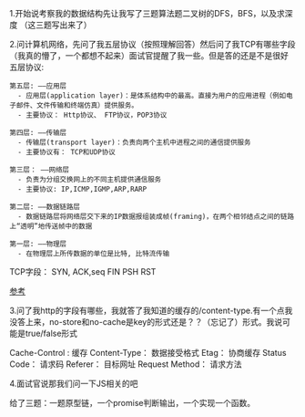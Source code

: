 
1.开始说考察我的数据结构先让我写了三题算法题二叉树的DFS，BFS，以及求深度
（这三题写出来了）

2.问计算机网络，先问了我五层协议（按照理解回答）然后问了我TCP有哪些字段（我真的懵了，一个都想不起来）面试官提醒了我一些。但是答的还是不是很好
  五层协议:

    第五层: ——应用层
      - 应用层(application layer)：是体系结构中的最高。直接为用户的应用进程（例如电子邮件、文件传输和终端仿真）提供服务。
      - 主要协议： Http协议、 FTP协议，POP3协议

    第四层: ——传输层
      - 传输层(transport layer)：负责向两个主机中进程之间的通信提供服务
      - 主要协议有： TCP和UDP协议

    第三层： ——网络层
      - 负责为分组交换网上的不同主机提供通信服务
      - 主要协议: IP,ICMP,IGMP,ARP,RARP

    第二层: ——数据链路层
      - 数据链路层将网络层交下来的IP数据报组装成帧(framing)，在两个相邻结点之间的链路上“透明”地传送帧中的数据
    
    第一层: ——物理层
      - 在物理层上所传数据的单位是比特, 比特流传输

  TCP字段： SYN, ACK,seq FIN PSH RST


  [参考](https://blog.csdn.net/qq_22238021/article/details/80279001)

3.问了我http的字段有哪些，我就答了我知道的缓存的/content-type.有一个点我没答上来，no-store和no-cache是key的形式还是？？（忘记了）形式。我说可能是true/false形式

  Cache-Control : 缓存
  Content-Type： 数据接受格式
  Etag：  协商缓存
  Status Code： 请求码
  Referer： 目标网址
  Request Method： 请求方法

4.面试官说那我们问一下JS相关的吧

给了三题：一题原型链，一个promise判断输出，一个实现一个函数。

